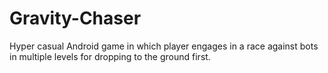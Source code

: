 # Gravity-Chaser
Hyper casual Android game in which player engages in a race against bots in multiple levels for dropping to the ground first.

